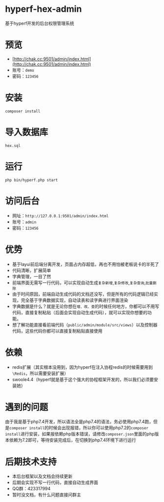 # hyperf-hex-admin
基于hyperf开发的后台权限管理系统
# 预览
+ [http://chak.cc:9501/admin/index.html](http://chak.cc:9501/admin/index.html)
+ 账号：`demo`
+ 密码：`123456`

# 安装
`composer install `
# 导入数据库
`hex.sql`
# 运行
`php bin/hyperf.php start`
# 访问后台
+ 网址：`http://127.0.0.1:9501/admin/index.html`
+ 账号：`admin`
+ 密码：`123456`
# 优势
+ 基于layui前后端分离开发，页面占内存超低，再也不用怕被老板说卡的半死了
+ 代码清晰，扩展简单
+ 字典管理，一目了然
+ 前端界面无需写一行代码，可以实现自动生成`复杂新增`,`复杂修改`,`复杂查询`,`批量删除`
+ 由于时间原因，前端自动生成代码的文档还没写，但是所有的代码逻辑已经实现，完全基于字典数据实现，自动读表和读字典进行界面渲染
+ 字典数据是什么？就是无论你想在`增、改、查`的时候任何地方，你都可以不用写代码，直接复制粘贴（后面会实现自动生成代码），就可以实现你想要的功能。
+ 想了解功能直接看前端代码（`public/admin/module/src/views`）以及控制器代码，这些代码你都可以直接复制粘贴直接使用
# 依赖
+ redis扩展（其实根本没用到，因为hyperf在注入协程redis的时候需要用到`\Redis`，所以需要安装扩展）
+ swoole4.4（hyperf就是基于这个强大的协程框架开发的，所以我们必须要安装她）
# 遇到的问题
由于我是基于php7.4开发，所以语法全是php7.4的语法，务必使用php7.4跑，但是`composer install`的时候会出现报错，所以你可以使用php7.2的`composer install`进行安装，如果报依赖php版本错误，请修改`composer.json`里面的php版本依赖为7.2即可，等待安装完成后，在切换到php7.4环境下进行运行
# 后期技术支持
+ 本后台框架以及文档会持续更新
+ 后期会实现不写一行代码，直接自动生成界面
+ QQ群：423317994
+ 暂时没文档，有什么问题直接问群主
